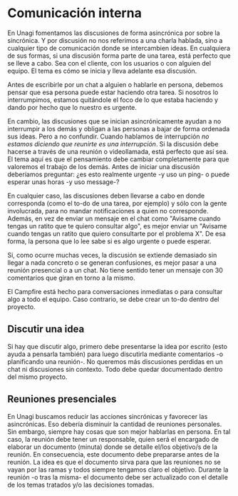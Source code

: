 # Comunicación interna
En Unagi fomentamos las discusiones de forma asincrónica por sobre la sincrónica. Y por discusión no nos referimos a una charla hablada, sino a cualquier tipo de comunicación donde se intercambien ideas. En cualquiera de sus formas, si una discusión forma parte de una tarea, está perfecto que se lleve a cabo. Sea con el cliente, con los usuarios o con alguien del equipo. El tema es cómo se inicia y lleva adelante esa discusión.

Antes de escribirle por un chat a alguien o hablarle en persona, debemos pensar que esa persona puede estar haciendo otra tarea. Si nosotros lo interrumpimos, estamos quitándole el foco de lo que estaba haciendo y dando por hecho que lo nuestro es urgente.

En cambio, las discusiones que se inician asincrónicamente ayudan a no interrumpir a los demás y obligan a las personas a bajar de forma ordenada sus ideas. Pero a no confundir. Cuando hablamos de interrupción *no estamos diciendo que reunirte es una interrupción*. Si la discusión debe hacerse a través de una reunión o videollamada, está perfecto que así sea. El tema aquí es que el pensamiento debe cambiar completamente para que valoremos el trabajo de los demás. Antes de iniciar una discusión deberíamos preguntar: ¿es esto realmente urgente -y uso un ping- o puede esperar unas horas -y uso message-?

En cualquier caso, las discusiones deben llevarse a cabo en donde corresponda (como el to-do de una tarea, por ejemplo) y sólo con la gente involucrada, para no mandar notificaciones a quien no corresponde. Además, en vez de enviar un mensaje en el chat como "Avisame cuando tengas un ratito que te quiero consultar algo", es mejor enviar un "Avisame cuando tengas un ratito que quiero consultarte por el problema X". De esa forma, la persona que lo lee sabe si es algo urgente o puede esperar. 

Si, como ocurre muchas veces, la discusión se extiende demasiado sin llegar a nada concreto o se generan confusiones, es mejor pasar a una reunión presencial o a un chat. No tiene sentido tener un mensaje con 30 comentarios que giran en torno a la mismo.

El Campfire está hecho para conversaciones inmediatas o para consultar algo a todo el equipo. Caso contrario, se debe crear un to-do dentro del proyecto.

## Discutir una idea
Si hay que discutir algo, primero debe presentarse la idea por escrito (esto ayuda a pensarla también) para luego discutirla mediante comentarios -o planificando una reunión-.
No queremos más discusiones perdidas en un chat ni discusiones sin contexto. Todo debe quedar documentado dentro del mismo proyecto.

## Reuniones presenciales
En Unagi buscamos reducir las acciones sincrónicas y favorecer las asincrónicas. Eso debería disminuir la cantidad de reuniones personales. Sin embargo, siempre hay cosas que son mejor hablarlas en persona. En tal caso, la reunión debe tener un responsable, quien será el encargado de elaborar un documento (minuta) donde se detalle el/los objetivo/s de la reunión. En consecuencia, este documento debe prepararse antes de la reunión. La idea es que el documento sirva para que las reuniones no se vayan por las ramas y todos siempre tengamos claro el objetivo. Durante la reunión -o tras la misma- el documento debe ser actualizado con el detalle de los temas tratados y/o las decisiones tomadas.

